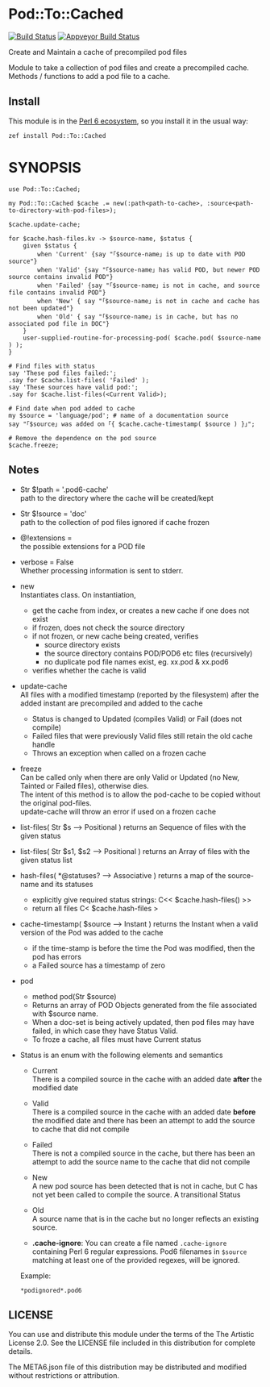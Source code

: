 # Pod::To::Cached

[![Build Status](https://travis-ci.com/perl6/Pod-To-Cached.svg?branch=master)](https://travis-ci.com/perl6/Pod-To-Cached)
[![Appveyor Build Status](https://ci.appveyor.com/api/projects/status/github/perl6/Pod-To-Cached?svg=true)](https://ci.appveyor.com/api/projects/status/github/perl6/Pod-To-Cached?svg=true)

Create and Maintain a cache of precompiled pod files

Module to take a collection of pod files and create a precompiled cache. Methods / functions
to add a pod file to a cache.

## Install

This module is in the [Perl 6 ecosystem](https://modules.perl6.org), so you install it in the usual way:

    zef install Pod::To::Cached


# SYNOPSIS
```perl6
use Pod::To::Cached;

my Pod::To::Cached $cache .= new(:path<path-to-cache>, :source<path-to-directory-with-pod-files>);

$cache.update-cache;

for $cache.hash-files.kv -> $source-name, $status {
    given $status {
        when 'Current' {say "｢$source-name｣ is up to date with POD source"}
        when 'Valid' {say "｢$source-name｣ has valid POD, but newer POD source contains invalid POD"}
        when 'Failed' {say "｢$source-name｣ is not in cache, and source file contains invalid POD"}
        when 'New' { say "｢$source-name｣ is not in cache and cache has not been updated"}
        when 'Old' { say "｢$source-name｣ is in cache, but has no associated pod file in DOC"}
    }
    user-supplied-routine-for-processing-pod( $cache.pod( $source-name ) );
}

# Find files with status
say 'These pod files failed:';
.say for $cache.list-files( 'Failed' );
say 'These sources have valid pod:';
.say for $cache.list-files(<Current Valid>);

# Find date when pod added to cache
my $source = 'language/pod'; # name of a documentation source
say "｢$source｣ was added on ｢{ $cache.cache-timestamp( $source ) }｣";

# Remove the dependence on the pod source
$cache.freeze;

```
## Notes
-  Str $!path = '.pod6-cache'  
    path to the directory where the cache will be created/kept

-  Str $!source = 'doc'  
    path to the collection of pod files
    ignored if cache frozen

-  @!extensions = <pod pod6>  
    the possible extensions for a POD file

-  verbose = False  
    Whether processing information is sent to stderr.

-  new  
    Instantiates class. On instantiation,
    - get the cache from index, or creates a new cache if one does not exist
    - if frozen, does not check the source directory
    - if not frozen, or new cache being created, verifies
        - source directory exists
        - the source directory contains POD/POD6 etc files (recursively)
        - no duplicate pod file names exist, eg. xx.pod & xx.pod6
    - verifies whether the cache is valid

-  update-cache  
    All files with a modified timestamp (reported by the filesystem) after the added instant are precompiled and added to the cache
    - Status is changed to Updated (compiles Valid) or Fail (does not compile)
    - Failed files that were previously Valid files still retain the old cache handle
    - Throws an exception when called on a frozen cache

-  freeze  
    Can be called only when there are only Valid or Updated (no New, Tainted or Failed files),
    otherwise dies.  
    The intent of this method is to allow the pod-cache to be copied without the original pod-files.  
    update-cache will throw an error if used on a frozen cache

-  list-files( Str $s --> Positional )
    returns an Sequence of files with the given status

-  list-files( Str $s1, $s2 --> Positional )
    returns an Array of files with the given status list

-  hash-files( *@statuses? --> Associative )
    returns a map of the source-name and its statuses
    -  explicitly give required status strings: C<< $cache.hash-files(<Old Failed>) >>
    -  return all files C< $cache.hash-files >

-  cache-timestamp( $source --> Instant )
    returns the Instant when a valid version of the Pod was added to the cache
    -  if the time-stamp is before the time the Pod was modified, then the pod has errors
    -  a Failed source has a timestamp of zero

-  pod
    - method pod(Str $source)
    - Returns an array of POD Objects generated from the file associated with $source name.
    - When a doc-set is being actively updated, then pod files may have failed, in which case they have Status Valid.
    - To froze a cache, all files must have Current status

-  Status is an enum with the following elements and semantics
    -  Current  
         There is a compiled source in the cache with an added date **after** the modified date
    -  Valid  
    There is a compiled source in the cache with an added date **before** the modified date and there has been an attempt to add the source to cache that did not compile
    -  Failed  
    There is not a compiled source in the cache, but there has been an attempt to add the source name to the cache that did not compile
    -  New  
    A new pod source has been detected that is not in cache, but C<update-cache> has not yet been called to compile the source. A transitional Status
    -  Old  
    A source name that is in the cache but no longer reflects an existing source.

    - **.cache-ignore**: You can create a file named `.cache-ignore` containing Perl 6 regular expressions. Pod6 filenames in `$source` matching at least one of the provided regexes, will be ignored.

    Example:
    ~~~
    *podignored*.pod6
    ~~~
## LICENSE

You can use and distribute this module under the terms of the The Artistic License 2.0. See the LICENSE file included in this distribution for complete details.

The META6.json file of this distribution may be distributed and modified without restrictions or attribution.

